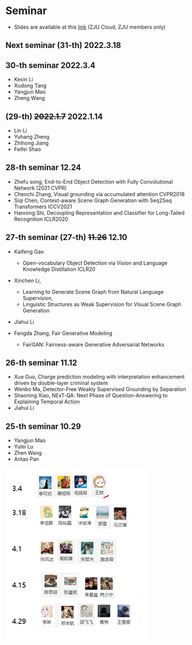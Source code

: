 # Seminar 
- Slides are available at this [link](https://pan.zju.edu.cn/share/a1aa33039d1f4bf04246b3c193) (ZJU Cloud, ZJU members only)  

## Next seminar (31-th) 2022.3.18



## 30-th seminar 2022.3.4

- Kexin Li
- Xudong Tang
- Yangjun Mao
- Zheng Wang

## (29-th) ~~2022.1.7~~  2022.1.14

- Lin Li
- Yuhang Zheng
- Zhihong Jiang
- Feifei Shao

## 28-th seminar 12.24

- Zhefu song, End-to-End Object Detection with Fully Convolutional Network (2021 CVPR)
- Chenchi Zhang, Visual grounding via accumulated attention CVPR2018
- Siqi Chen, Context-aware Scene Graph Generation with Seq2Seq Transformers  ICCV2021
- Hanrong Shi, Decoupling Representation and Classifier for Long-Tailed Recognition ICLR2020

## 27-th seminar (27-th) ~~11.26~~ 12.10

- Kaifeng Gao
  - Open-vocabulary Object Detection via Vision and Language Knowledge Distillation ICLR20
- Xinchen Li, 
  - Learning to Generate Scene Graph from Natural Language Supervision, 
  - Linguistic Structures as Weak Supervision for Visual Scene Graph Generation

- Jiahui Li
- Fengda Zhang, Fair Generative Modeling
  - FairGAN: Fairness-aware Generative Adversarial Networks

##  26-th seminar  11.12

- Xue Guo,  Charge prediction modeling with interpretation enhancement driven by double-layer criminal system
- Wenbo Ma,  Detector-Free Weakly Supervised Grounding by Separation
- Shaoning Xiao,  NExT-QA: Next Phase of Question-Answering to Explaining Temporal Action
- Jiahui Li


## 25-th seminar 10.29
- Yangjun Mao
- Yulei Lu
- Zhen Wang
- Antao Pan

![pic](pic/论文交流会2022-3-15.png)



